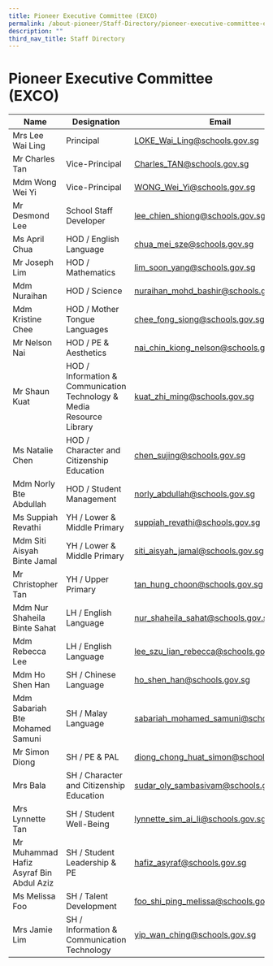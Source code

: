 ```yaml
---
title: Pioneer Executive Committee (EXCO)
permalink: /about-pioneer/Staff-Directory/pioneer-executive-committee-exco/
description: ""
third_nav_title: Staff Directory
---
```

# Pioneer Executive Committee (EXCO)

| Name                             | Designation                                                           | Email                                    |
|--|--|--|
| Mrs Lee Wai Ling                 | Principal                                                             | LOKE_Wai_Ling@schools.gov.sg             |
| Mr Charles Tan                   | Vice-Principal                                                        | Charles_TAN@schools.gov.sg               |
| Mdm Wong Wei Yi                  | Vice-Principal                                                        | WONG_Wei_Yi@schools.gov.sg               |
| Mr Desmond Lee                   | School Staff Developer                                                | lee_chien_shiong@schools.gov.sg          |
| Ms April Chua                    | HOD / English Language                                                | chua_mei_sze@schools.gov.sg              |
| Mr Joseph Lim                    | HOD / Mathematics                                                     | lim_soon_yang@schools.gov.sg             |
| Mdm Nuraihan            | HOD / Science                                         | 	nuraihan_mohd_bashir@schools.gov.sg      |
| Mdm Kristine Chee                | HOD / Mother Tongue Languages                                         | chee_fong_siong@schools.gov.sg           |
| Mr Nelson Nai                    | HOD / PE & Aesthetics                                                 | nai_chin_kiong_nelson@schools.gov.sg     |
| Mr Shaun Kuat                    | HOD / Information & Communication Technology & Media Resource Library | kuat_zhi_ming@schools.gov.sg             |
| Ms Natalie Chen                  | HOD / Character and Citizenship Education                             | chen_sujing@schools.gov.sg               |
| Mdm Norly Bte Abdullah           | HOD / Student Management                                              | norly_abdullah@schools.gov.sg            |
| Ms Suppiah Revathi               | YH / Lower & Middle Primary                                           | suppiah_revathi@schools.gov.sg           |
| Mdm Siti Aisyah Binte Jamal      | YH / Lower & Middle Primary                                           | siti_aisyah_jamal@schools.gov.sg         |
| Mr Christopher Tan               | YH / Upper Primary                                                    | tan_hung_choon@schools.gov.sg            |
| Mdm Nur Shaheila Binte Sahat     | LH / English Language                                                 | nur_shaheila_sahat@schools.gov.sg        |
| Mdm Rebecca Lee                  | LH / English Language                                                 | lee_szu_lian_rebecca@schools.gov.sg      |
| Mdm Ho Shen Han                  | SH / Chinese Language                                                 | ho_shen_han@schools.gov.sg               |
| Mdm Sabariah Bte Mohamed Samuni  | SH / Malay Language                                                   | sabariah_mohamed_samuni@schools.gov.sg   |
| Mr Simon Diong                   | SH / PE & PAL                                                         | diong_chong_huat_simon@schools.gov.sg    |
| Mrs Bala                         | SH / Character and Citizenship Education                              | sudar_oly_sambasivam@schools.gov.sg      |
| Mrs Lynnette Tan                 | SH / Student Well-Being                                               | lynnette_sim_ai_li@schools.gov.sg        |
| Mr Muhammad Hafiz Asyraf Bin Abdul Aziz | SH / Student Leadership & PE                                         | hafiz_asyraf@schools.gov.sg |
| Ms Melissa Foo                   | SH / Talent Development                                               | foo_shi_ping_melissa@schools.gov.sg      |
| Mrs Jamie Lim                    | SH / Information & Communication Technology                           | yip_wan_ching@schools.gov.sg             |